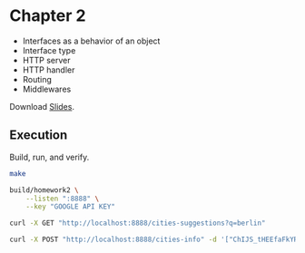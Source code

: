 # Chapter 2

- Interfaces as a behavior of an object
- Interface type
- HTTP server
- HTTP handler
- Routing
- Middlewares 

Download [Slides](https://www.slideshare.net/secret/LFnJtWAHX6kLxl).

## Execution

Build, run, and verify.

```bash
make

build/homework2 \
    --listen ":8888" \
    --key "GOOGLE API KEY"

curl -X GET "http://localhost:8888/cities-suggestions?q=berlin"

curl -X POST "http://localhost:8888/cities-info" -d '["ChIJS_tHEEfaFkYR6o_AO-5iJeg","ChIJd312ZkkNOUYRCAretD6gQp4"]'
```
